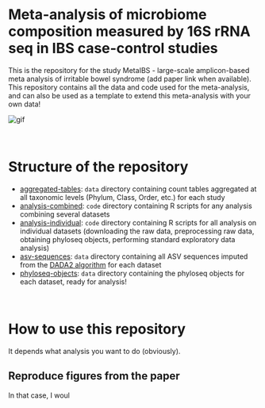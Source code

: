 # Meta-analysis of microbiome composition measured by 16S rRNA seq in IBS case-control studies

This is the repository for the study MetaIBS - large-scale amplicon-based meta analysis of irritable bowel syndrome (add paper link when available).
This repository contains all the data and code used for the meta-analysis, and can also be used as a template to extend this meta-analysis with your own data!

![gif](https://www.dana-farber.org/uploadedImages/Newsroom/Features/Gut_Instincts/microbiome-animated.gif)

<br/>

# Structure of the repository
- [aggregated-tables](aggregated-tables/): `data` directory containing count tables aggregated at all taxonomic levels (Phylum, Class, Order, etc.) for each study
- [analysis-combined](analysis-combined/): `code` directory containing R scripts for any analysis combining several datasets
- [analysis-individual](analysis-individual/): `code` directory containing R scripts for all analysis on individual datasets (downloading the raw data, preprocessing raw data, obtaining phyloseq objects, performing standard exploratory data analysis)
- [asv-sequences](asv-sequences/): `data` directory containing all ASV sequences imputed from the [DADA2 algorithm](https://benjjneb.github.io/dada2/) for each dataset
- [phyloseq-objects](phyloseq-objects/): `data` directory containing the phyloseq objects for each dataset, ready for analysis!

<br/>

# How to use this repository
It depends what analysis you want to do (obviously).

## 

## Reproduce figures from the paper
In that case, I woul